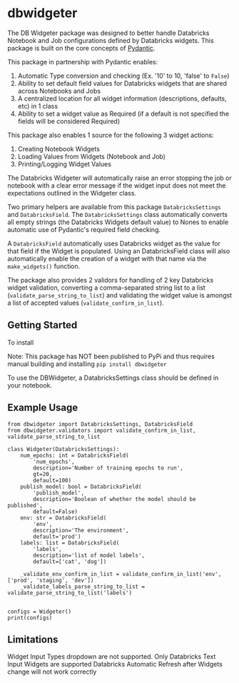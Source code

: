 # dbwidgeter

The DB Widgeter package was designed to better handle Databricks Notebook and Job configurations defined by Databricks widgets. This package is built on the core concepts of [Pydantic](https://docs.pydantic.dev/).

This package in partnership with Pydantic enables:
1. Automatic Type conversion and checking (Ex. '10' to 10, 'false' to `False`)
2. Ability to set default field values for Databricks widgets that are shared across Notebooks and Jobs
3. A centralized location for all widget information (descriptions, defaults, etc) in 1 class
4. Ability to set a widget value as Required (if a default is not specified the fields will be considered Required)

This package also enables 1 source for the following 3 widget actions:
1. Creating Notebook Widgets
2. Loading Values from Widgets (Notebook and Job)
3. Printing/Logging Widget Values

The Databricks Widgeter will automatically raise an error stopping the job or notebook with a clear error message if the widget input does not meet the expectations outlined in the Widgeter class. 

Two primary helpers are available from this package `DatabricksSettings` and `DatabricksField`. The `DatabricksSettings` class automatically converts all empty strings (the Databricks Widgets default value) to Nones to enable automatic use of Pydantic's required field checking.

A `DatabricksField` automatically uses Databricks widget as the value for that field if the Widget is populated. Using an DatabricksField class will also automatically enable the creation of a widget with that name via the `make_widgets()` function.

The package also provides 2 validors for handling of 2 key Databricks widget validation, converting a comma-separated string list to a list (`validate_parse_string_to_list`) and validating the widget value is amongst a list of accepted values (`validate_confirm_in_list`).


## Getting Started

To install

Note: This package has NOT been published to PyPi and thus requires manual building and installing
`pip install dbwidgeter` 

To use the DBWidgeter, a DatabricksSettings class should be defined in your notebook.

## Example Usage
```
from dbwidgeter import DatabricksSettings, DatabricksField
from dbwidgeter.validators import validate_confirm_in_list, validate_parse_string_to_list

class Widgeter(DatabricksSettings):
    num_epochs: int = DatabricksField(
        'num_epochs', 
        description='Number of training epochs to run', 
        gt=20,
        default=100)
    publish_model: bool = DatabricksField(
        'publish_model', 
        description='Boolean of whether the model should be published', 
        default=False)
    env: str = DatabricksField(
        'env', 
        description='The environment', 
        default='prod')
    labels: list = DatabricksField(
        'labels', 
        description='list of model labels', 
        default=['cat', 'dog'])
    
    _validate_env_confirm_in_list = validate_confirm_in_list('env', ['prod', 'staging', 'dev'])
    _validate_labels_parse_string_to_list = validate_parse_string_to_list('labels')


configs = Widgeter()
print(configs)
```

## Limitations
Widget Input Types dropdown are not supported. Only Databricks Text Input Widgets are supported
Databricks Automatic Refresh after Widgets change will not work correctly